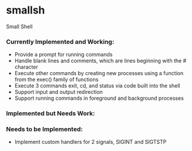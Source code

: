 # smallsh

Small Shell


### Currently Implemented and Working:

- Provide a prompt for running commands
- Handle blank lines and comments, which are lines beginning with the # character
- Execute other commands by creating new processes using a function from the exec() family of functions
- Execute 3 commands exit, cd, and status via code built into the shell
- Support input and output redirection
- Support running commands in foreground and background processes

### Implemented but Needs Work:

### Needs to be Implemented:

- Implement custom handlers for 2 signals, SIGINT and SIGTSTP
